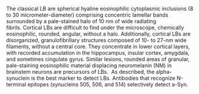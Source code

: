 The classical LB are spherical hyaline eosinophilic cytoplasmic inclusions (8 to 30 micrometer-diameter) comprising concentric lamellar bands surrounded by a pale-stained halo of 10 nm of wide radiating fibrils. Cortical LBs are difficult to find under the microscope, chemically eosinophilic, rounded, angular, without a halo. Additionally, cortical LBs are disorganized, granulofibrillary structures composed of 10- to 27-nm wide filaments, without a central core. They concentrate in lower cortical layers, with recorded accumulation in the hippocampus, insular cortex, amygdala, and sometimes cingulate gyrus. Similar lesions, rounded areas of granular, pale-staining eosinophilic material displacing neuromelanin (NM) in brainstem neurons are precursors of LBs.  As described, the alpha-synuclein is the best marker to detect LBs. Antibodies that recognize N-terminal epitopes (synucleins 505, 506, and 514) selectively detect a-Syn.